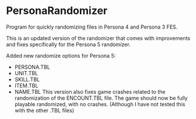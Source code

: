 # PersonaRandomizer
Program for quickly randomizing files in Persona 4 and Persona 3 FES.

This is an updated version of the randomizer that comes with improvements and fixes specifically for the Persona 5 randomizer. 

Added new randomize options for Persona 5:
- PERSONA.TBL
- UNIT.TBL
- SKILL.TBL
- ITEM.TBL
- NAME.TBL
This version also fixes game crashes related to the randomization of the ENCOUNT.TBL file. The game should now be fully playable randomized, with no crashes. (Although I have not tested this with the other .TBL files)
